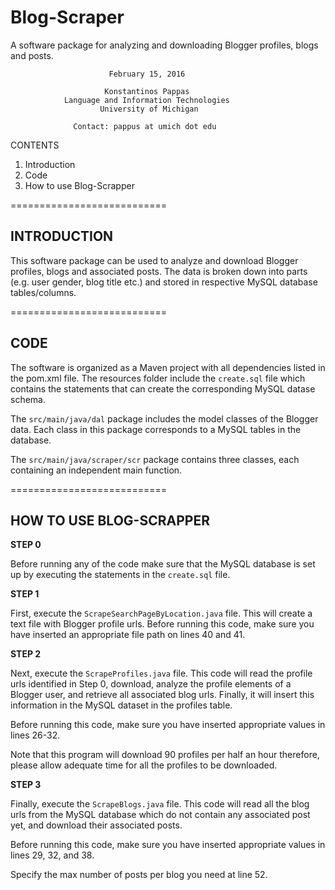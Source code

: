 # Blog-Scraper
A software package for analyzing and downloading Blogger profiles, blogs and posts.

                          February 15, 2016

                         Konstantinos Pappas
                Language and Information Technologies
                        University of Michigan

                  Contact: pappus at umich dot edu

CONTENTS

1. Introduction
2. Code
3. How to use Blog-Scrapper


===========================

## INTRODUCTION

This software package can be used to analyze and download Blogger profiles, blogs and associated posts. The data is broken down into parts (e.g. user gender, blog title etc.) and stored in respective MySQL database tables/columns.

===========================

## CODE

The software is organized as a Maven project with all dependencies listed in the pom.xml file. The resources folder include the `create.sql` file which contains the statements that can create the corresponding MySQL datase schema.


The `src/main/java/dal` package includes the model classes of the Blogger data. Each class in this package corresponds to a MySQL tables in the database.

The `src/main/java/scraper/scr` package contains three classes, each containing an independent main function.

===========================

## HOW TO USE BLOG-SCRAPPER

**STEP 0**

Before running any of the code make sure that the MySQL database is set up by executing the statements in the `create.sql` file.

**STEP 1**

First, execute the `ScrapeSearchPageByLocation.java` file. This will create a text file with Blogger profile urls. Before running this code, make sure you have inserted an appropriate file path on lines 40 and 41.

**STEP 2**

Next, execute the `ScrapeProfiles.java` file. This code will read the profile urls identified in Step 0, download, analyze the profile elements of a Blogger user, and retrieve all associated blog urls. Finally, it will insert this information in the MySQL dataset in the profiles table.

Before running this code, make sure you have inserted appropriate values in lines 26-32.

Note that this program will download 90 profiles per half an hour therefore, please allow adequate time for all the profiles to be downloaded.

**STEP 3**

Finally, execute the `ScrapeBlogs.java` file. This code will read all the blog urls from the MySQL database which do not contain any associated post yet, and download their associated posts.

Before running this code, make sure you have inserted appropriate values in lines 29, 32, and 38.

Specify the max number of posts per blog you need at line 52.






